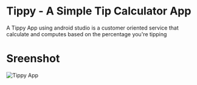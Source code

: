 # Tippy - A Simple Tip Calculator App
A Tippy App using android studio is a customer oriented service that calculate and computes based on the percentage you're tipping

# Sreenshot
![Tippy App](https://user-images.githubusercontent.com/89734847/178420472-7507e700-25b6-4457-8af8-1b5dcc286dce.png)
